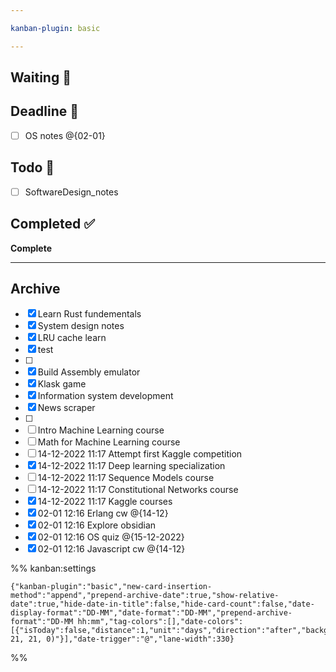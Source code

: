 ```yaml
---

kanban-plugin: basic

---
```


## Waiting 📍



## Deadline  📅

- [ ] OS notes @{02-01}


## Todo 📅

- [ ] SoftwareDesign_notes


## Completed ✅

**Complete**


***

## Archive

- [x] Learn Rust fundementals
- [x] System design notes
- [x] LRU cache learn
- [x] test
- [ ] 
- [x] Build Assembly emulator
- [x] Klask game
- [x] Information system development
- [x] News scraper
- [ ] 
- [ ] Intro Machine Learning course
- [ ] Math for Machine Learning course
- [ ] 14-12-2022 11:17 Attempt first Kaggle competition
- [x] 14-12-2022 11:17 Deep learning specialization
- [ ] 14-12-2022 11:17 Sequence Models course
- [ ] 14-12-2022 11:17 Constitutional Networks course
- [x] 14-12-2022 11:17 Kaggle courses
- [x] 02-01 12:16 Erlang cw @{14-12}
- [x] 02-01 12:16 Explore obsidian
- [x] 02-01 12:16 OS quiz @{15-12-2022}
- [x] 02-01 12:16 Javascript  cw @{14-12}

%% kanban:settings
```
{"kanban-plugin":"basic","new-card-insertion-method":"append","prepend-archive-date":true,"show-relative-date":true,"hide-date-in-title":false,"hide-card-count":false,"date-display-format":"DD-MM","date-format":"DD-MM","prepend-archive-format":"DD-MM hh:mm","tag-colors":[],"date-colors":[{"isToday":false,"distance":1,"unit":"days","direction":"after","backgroundColor":"rgba(207, 21, 21, 0)"}],"date-trigger":"@","lane-width":330}
```
%%
